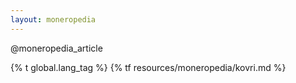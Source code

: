 ```yaml
---
layout: moneropedia
---
```


@moneropedia_article

{% t global.lang_tag %}
{% tf resources/moneropedia/kovri.md %}
